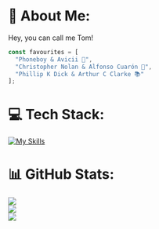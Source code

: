 # 💫 About Me:
Hey, you can call me Tom!<br>
```jsx
const favourites = [
  "Phoneboy & Avicii 🎵",
  "Christopher Nolan & Alfonso Cuarón 🎥",
  "Phillip K Dick & Arthur C Clarke 📚"
];
```

# 💻 Tech Stack:
[![My Skills](https://skillicons.dev/icons?i=html,css,js,ts,nodejs,react,next,python,postman,lua,sqlite)](https://tomasmartinez.xyz)

# 📊 GitHub Stats:
![](https://github-readme-stats.vercel.app/api?username=shadow1363&theme=swift&hide_border=false&include_all_commits=false&count_private=false)<br/>
![](https://github-readme-streak-stats.herokuapp.com/?user=shadow1363&theme=swift&hide_border=false)<br/>
![](https://github-readme-stats.vercel.app/api/top-langs/?username=shadow1363&theme=swift&hide_border=false&include_all_commits=false&count_private=false&layout=compact)
